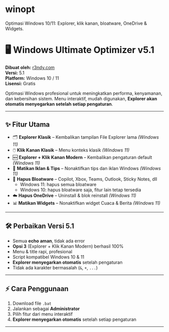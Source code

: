 # winopt
Optimasi Windows 10/11: Explorer, klik kanan, bloatware, OneDrive &amp; Widgets.

# 🖥️ Windows Ultimate Optimizer v5.1

**Dibuat oleh:** [r3ndy.com](https://r3ndy.com)  
**Versi:** 5.1  
**Platform:** Windows 10 / 11  
**Lisensi:** Gratis  

Optimasi Windows profesional untuk meningkatkan performa, kenyamanan, dan kebersihan sistem. Menu interaktif, mudah digunakan, **Explorer akan otomatis menyegarkan setelah setiap pengaturan**.  

---

## ✨ Fitur Utama

- 🗂️ **Explorer Klasik** – Kembalikan tampilan File Explorer lama *(Windows 11)*  
- 🖱️ **Klik Kanan Klasik** – Menu konteks klasik *(Windows 11)*  
- 🆕 **Explorer + Klik Kanan Modern** – Kembalikan pengaturan default *(Windows 11)*  
- 🚫 **Matikan Iklan & Tips** – Nonaktifkan tips dan iklan Windows *(Windows 11)*  
- 🧹 **Hapus Bloatware** – Copilot, Xbox, Teams, Outlook, Sticky Notes, dll  
  - Windows 11: hapus semua bloatware  
  - Windows 10: hapus bloatware saja, fitur lain tetap tersedia  
- ☁️ **Hapus OneDrive** – Uninstall & blok reinstall *(Windows 11)*  
- 📊 **Matikan Widgets** – Nonaktifkan widget Cuaca & Berita *(Windows 11)*  

---

## 🛠️ Perbaikan Versi 5.1

- Semua **echo aman**, tidak ada error  
- **Opsi 3** (Explorer + Klik Kanan Modern) berhasil 100%  
- Menu & title rapi, profesional  
- Script kompatibel Windows 10 & 11  
- **Explorer menyegarkan otomatis** setelah pengaturan  
- Tidak ada karakter bermasalah (`&`, `+`, `...`)  

---

## ⚡ Cara Penggunaan

1. Download file `.bat`  
2. Jalankan sebagai **Administrator**  
3. Pilih fitur dari menu interaktif  
4. **Explorer menyegarkan otomatis** setelah setiap pengaturan  

---

